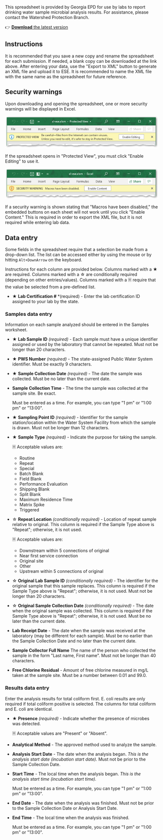 This spreadsheet is provided by Georgia EPD for use by labs to report drinking water sample microbial analysis results. For assistance, please contact the Watershed Protection Branch.

👉 [**Download** the latest version](https://github.com/gaepdit/xl-ese/raw/main/xl-ese.xlsm)

## Instructions

It is recommended that you save a new copy and rename the spreadsheet for each submission. If needed, a blank copy can be downloaded at the link above. After entering your data, use the "Export to XML" button to generate an XML file and upload it to ESE. It is recommended to name the XML file with the same name as the spreadsheet for future reference.

## Security warnings

Upon downloading and opening the spreadsheet, one or more security warnings will be displayed in Excel.

![Screenshot showing Protected View warning](img/protected-view-warning.png)

If the spreadsheet opens in "Protected View", you must click "Enable Editing" to use it.

![Screenshot showing security warning that macros have been disabled](img/macros-disabled-warning.png)

If a security warning is shown stating that "Macros have been disabled," the embedded buttons on each sheet will not work until you click "Enable Content." This is required in order to export the XML file, but it is not required while entering lab data.

## Data entry

Some fields in the spreadsheet require that a selection be made from a drop-down list. The list can be accessed either by using the mouse or by hitting `Alt+DownArrow` on the keyboard.

Instructions for each column are provided below. Columns marked with a ★ are required. Columns marked with a ☆ are conditionally required (depending on other entries/values). Columns marked with a 🗏 require that the value be selected from a pre-defined list.

- ★ **Lab Certification #** *(required) - Enter the lab certification ID assigned to your lab by the state.

### Samples data entry

Information on each sample analyzed should be entered in the Samples worksheet.

- ★ **Lab Sample ID** *(required)* - Each sample must have a unique identifier assigned or used by the laboratory that cannot be repeated. Must not be longer than 20 characters.

- ★ **PWS Number** *(required)* - The state-assigned Public Water System identifier. Must be exactly 9 characters.

- ★ **Sample Collection Date** *(required)* - The date the sample was collected. Must be no later than the current date.

- **Sample Collection Time** - The time the sample was collected at the sample site. Be exact.

    Must be entered as a time. For example, you can type "1 pm" or "1:00 pm" or "13:00".

- ★ **Sampling Point ID** *(required)* - Identifier for the sample station/location within the Water System Facility from which the sample is drawn. Must not be longer than 12 characters.

- ★ **Sample Type** *(required)* - Indicate the purpose for taking the sample.

    🗏 Acceptable values are:

    - Routine
    - Repeat
    - Special
    - Batch Blank
    - Field Blank
    - Performance Evaluation
    - Shipping Blank
    - Split Blank
    - Maximum Residence Time
    - Matrix Spike
    - Triggered

- ☆ **Repeat Location** *(conditionally required)* - Location of repeat sample relative to original. This column is required if the Sample Type above is "Repeat"; otherwise, it is not used.

    🗏 Acceptable values are:

    - Downstream within 5 connections of original
    - Near first service connection
    - Original site
    - Other
    - Upstream within 5 connections of original

- ☆ **Original Lab Sample ID** *(conditionally required)* - The identifier for the original sample that this sample replaces. This column is required if the Sample Type above is "Repeat"; otherwise, it is not used. Must not be longer than 20 characters.

- ☆ **Original Sample Collection Date** *(conditionally required)* - The date when the original sample was collected. This column is required if the Sample Type above is "Repeat"; otherwise, it is not used. Must be no later than the current date.

- **Lab Receipt Date** - The date when the sample was received at the laboratory (may be different for each sample). Must be no earlier than the Sample Collection Date and no later than the current date.

- **Sample Collector Full Name** The name of the person who collected the sample in the form "Last name, First name". Must not be longer than 40 characters.

- **Free Chlorine Residual** - Amount of free chlorine measured in mg/L taken at the sample site. Must be a number between 0.01 and 99.0.

### Results data entry

Enter the analysis results for total coliform first. E. coli results are only required if total coliform positive is selected. The columns for total coliform and E. coli are identical.

- ★ **Presence** *(required)* - Indicate whether the presence of microbes was detected.

    🗏 Acceptable values are "Present" or "Absent".

- **Analytical Method** - The approved method used to analyze the sample.

- **Analysis Start Date** - The date when the analysis began. *This is the analysis start date (incubation start date).* Must not be prior to the Sample Collection Date.

- **Start Time** - The local time when the analysis began. *This is the analysis start time (incubation start time).*

    Must be entered as a time. For example, you can type "1 pm" or "1:00 pm" or "13:00".

- **End Date** - The date when the analysis was finished. Must not be prior to the Sample Collection Date or Analysis Start Date.

- **End Time** - The local time when the analysis was finished.

    Must be entered as a time. For example, you can type "1 pm" or "1:00 pm" or "13:00".
